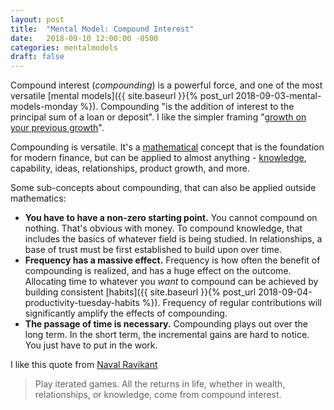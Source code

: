 ```yaml
---
layout: post
title:  "Mental Model: Compound Interest"
date:   2018-09-10 12:00:00 -0500
categories: mentalmodels
draft: false
---
```


Compound interest (_compounding_) is a powerful force, and one of the most versatile [mental models]({{ site.baseurl }}{% post_url 2018-09-03-mental-models-monday %}). Compounding "is the addition of interest to the principal sum of a loan or deposit". I like the simpler framing "[growth on your previous growth](https://medium.com/@jaymehoffman/7-mental-models-i-live-my-life-by-e79742d4f074)".

Compounding is versatile. It's a [mathematical](https://en.wikipedia.org/wiki/Compound_interest) concept that is the foundation for modern finance, but can be applied to almost anything - [knowledge](https://medium.com/@HowieDiamond/compound-knowledge-288292b4503d), capability, ideas, relationships, product growth, and more.

Some sub-concepts about compounding, that can also be applied outside mathematics:

- **You have to have a non-zero starting point.** You cannot compound on nothing. That's obvious with money. To compound knowledge, that includes the basics of whatever field is being studied. In relationships, a base of trust must be first established to build upon over time.
- **Frequency has a massive effect.** Frequency is how often the benefit of compounding is realized, and has a huge effect on the outcome. Allocating time to whatever you _want_ to compound can be achieved by building consistent [habits]({{ site.baseurl }}{% post_url 2018-09-04-productivity-tuesday-habits %}). Frequency of regular contributions will significantly amplify the effects of compounding.
- **The passage of time is necessary.** Compounding plays out over the long term. In the short term, the incremental gains are hard to notice. You just have to put in the work.

I like this quote from [Naval Ravikant](https://twitter.com/naval/status/1002103908947263488)
> Play iterated games. All the returns in life, whether in wealth, relationships, or knowledge, come from compound interest.